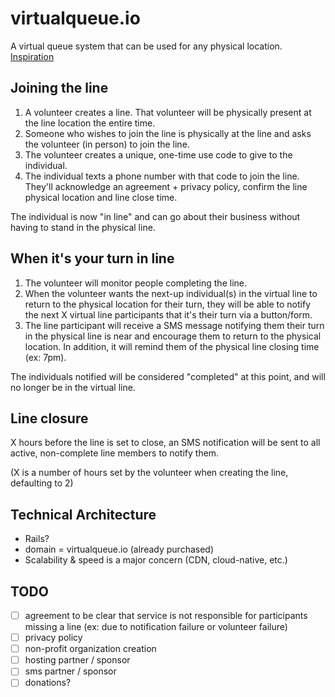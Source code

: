 # virtualqueue.io
A virtual queue system that can be used for any physical location. [Inspiration](https://twitter.com/miles_matthias/status/1267553622168125441?s=20)

## Joining the line

1. A volunteer creates a line. That volunteer will be physically present at the line location the entire time.
2. Someone who wishes to join the line is physically at the line and asks the volunteer (in person) to join the line.
3. The volunteer creates a unique, one-time use code to give to the individual.
4. The individual texts a phone number with that code to join the line. They'll acknowledge an agreement + privacy policy, confirm the line physical location and line close time.

The individual is now "in line" and can go about their business without having to stand in the physical line.

## When it's your turn in line

1. The volunteer will monitor people completing the line.
2. When the volunteer wants the next-up individual(s) in the virtual line to return to the physical location for their turn, they will be able to notify the next X virtual line participants that it's their turn via a button/form.
3. The line participant will receive a SMS message notifying them their turn in the physical line is near and encourage them to return to the physical location. In addition, it will remind them of the physical line closing time (ex: 7pm).

The individuals notified will be considered "completed" at this point, and will no longer be in the virtual line.

## Line closure

X hours before the line is set to close, an SMS notification will be sent to all active, non-complete line members to notify them.

(X is a number of hours set by the volunteer when creating the line, defaulting to 2)

## Technical Architecture
* Rails?
* domain = virtualqueue.io (already purchased)
* Scalability & speed is a major concern (CDN, cloud-native, etc.)

## TODO

* [ ] agreement to be clear that service is not responsible for participants missing a line (ex: due to notification failure or volunteer failure)
* [ ] privacy policy
* [ ] non-profit organization creation
* [ ] hosting partner / sponsor
* [ ] sms partner / sponsor
* [ ] donations?
